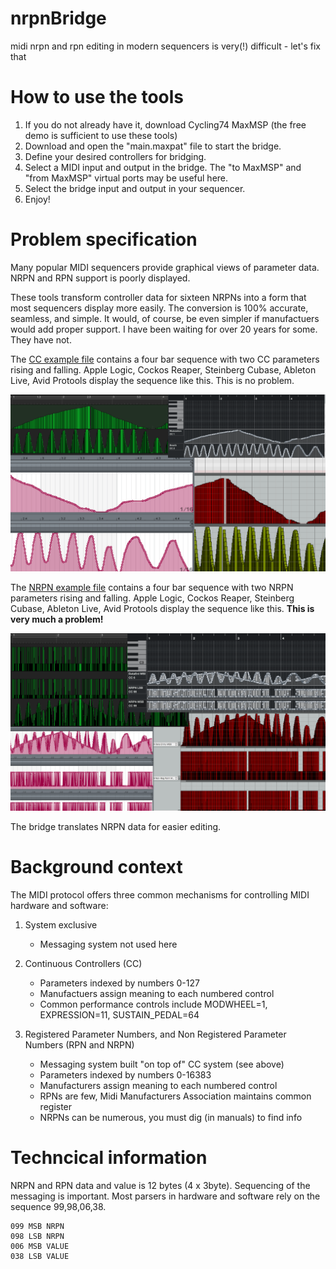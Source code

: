 # nrpnBridge
midi nrpn and rpn editing in modern sequencers is very(!) difficult - let's fix that

# How to use the tools

1. If you do not already have it, download Cycling74 MaxMSP (the free demo is sufficient to use these tools) 
2. Download and open the "main.maxpat" file to start the bridge.
3. Define your desired controllers for bridging.
4. Select a MIDI input and output in the bridge. The "to MaxMSP" and "from MaxMSP" virtual ports may be useful here.
5. Select the bridge input and output in your sequencer.
6. Enjoy!

# Problem specification

Many popular MIDI sequencers provide graphical views of parameter data. NRPN and RPN support is poorly displayed.

These tools transform controller data for sixteen NRPNs into a form that most sequencers display more easily. The conversion is 100% accurate, seamless, and simple.
It would, of course, be even simpler if manufactuers would add proper support. I have been waiting for over 20 years for some. They have not.

The [CC example file](example_MIDI/example_CC1_2.mid) contains a four bar sequence with two CC parameters rising and falling.
Apple Logic, Cockos Reaper, Steinberg Cubase, Ableton Live, Avid Protools display the sequence like this. This is no problem.

![cc messages screenshot](./images/example1_cc.png)

The [NRPN example file](example_MIDI/example_NRPN1_2.mid) contains a four bar sequence with two NRPN parameters rising and falling.
Apple Logic, Cockos Reaper, Steinberg Cubase, Ableton Live, Avid Protools display the sequence like this. **This is very much a problem!**

![nrpn messages screenshot](./images/example1_nrpn.png)

The bridge translates NRPN data for easier editing.

# Background context

The MIDI protocol offers three common mechanisms for controlling MIDI hardware and software:
1. System exclusive
    - Messaging system not used here
    
2. Continuous Controllers (CC)
    - Parameters indexed by numbers 0-127
    - Manufactuers assign meaning to each numbered control
    - Common performance controls include MODWHEEL=1, EXPRESSION=11, SUSTAIN_PEDAL=64
  
3. Registered Parameter Numbers, and Non Registered Parameter Numbers (RPN and NRPN)
    - Messaging system built "on top of" CC system (see above)
    - Parameters indexed by numbers 0-16383
    - Manufacturers assign meaning to each numbered control 
    - RPNs are few, Midi Manufacturers Association maintains common register 
    - NRPNs can be numerous, you must dig (in manuals) to find info

# Techncical information

NRPN and RPN data and value is 12 bytes (4 x 3byte).
Sequencing of the messaging is important. Most parsers in hardware and software rely on the sequence 99,98,06,38.

```
099 MSB NRPN
098 LSB NRPN
006 MSB VALUE 
038 LSB VALUE
```
